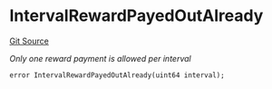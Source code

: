 # IntervalRewardPayedOutAlready
[Git Source](https://github.com/nayms/contracts-v3/blob/08976c385ed293c18988aa46a13c47179dbb0a28/src/shared/CustomErrors.sol)

*Only one reward payment is allowed per interval*


```solidity
error IntervalRewardPayedOutAlready(uint64 interval);
```

